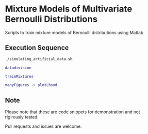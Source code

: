 # Mixture Models of Multivariate Bernoulli Distributions #

Scripts to train mixture models of Bernoulli distributions using Matlab 

## Execution Sequence ##

```bash
./simulating_artificial_data.sh

```

```matlab
datadivision

trainMixtures

manyFigures -> plotLhood

```

## Note ##

Please note that these are code snippets for demonstration and not rigirously tested

Pull requests and issues are welcome.
